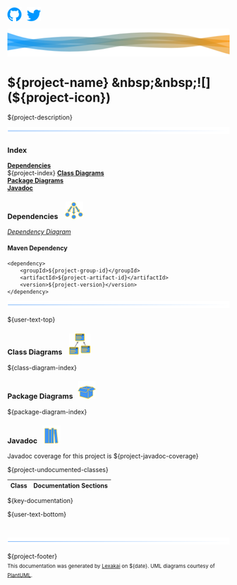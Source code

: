 [![](documentation/images/github-32.png)](https://github.com/Telenav/kivakit)
&nbsp;
[![](documentation/images/twitter-32.png)](https://twitter.com/openkivakit)

![](documentation/images/lexakai-background-1024.png)

# ${project-name} &nbsp;&nbsp;![](${project-icon})

${project-description}

![](documentation/images/horizontal-line.png)

### Index

[**Dependencies**](#dependencies)  
${project-index}
[**Class Diagrams**](#class-diagrams)  
[**Package Diagrams**](#package-diagrams)  
[**Javadoc**](#javadoc)

### Dependencies &nbsp;&nbsp; ![](documentation/images/dependencies-40.png)

[*Dependency Diagram*](documentation/diagrams/dependencies.svg)

#### Maven Dependency

    <dependency>
        <groupId>${project-group-id}</groupId>
        <artifactId>${project-artifact-id}</artifactId>
        <version>${project-version}</version>
    </dependency>

![](documentation/images/horizontal-line.png)

[//]: # (start-user-text)

${user-text-top}

[//]: # (end-user-text)

### Class Diagrams &nbsp; &nbsp;![](documentation/images/diagram-48.png)

${class-diagram-index}

### Package Diagrams &nbsp;&nbsp;![](documentation/images/box-40.png)

${package-diagram-index}

### Javadoc &nbsp;&nbsp;![](documentation/images/books-40.png)

Javadoc coverage for this project is ${project-javadoc-coverage}

${project-undocumented-classes}

| Class | Documentation Sections |
|---|---|
${key-documentation}

[//]: # (start-user-text)

${user-text-bottom}

[//]: # (end-user-text)

<br/>

![](documentation/images/horizontal-line.png)

${project-footer}  
<sub>This documentation was generated by [Lexakai](https://github.com/Telenav/lexakai) on ${date}. UML diagrams courtesy
of [PlantUML](http://plantuml.com).</sub>

